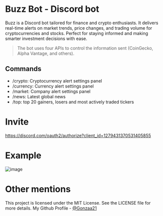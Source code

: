 # Buzz Bot - Discord bot
Buzz is a Discord bot tailored for finance and crypto enthusiasts. It delivers real-time alerts on market trends, price changes, and trading volume for cryptocurrencies and stocks. Perfect for staying informed and making smarter investment decisions with ease.

> The bot uses four APIs to control the information sent (CoinGecko, Alpha Vantage, and others).

## Commands
- /crypto: Cryptocurrency alert settings panel
- /currency: Currency alert settings panel
- /market: Company alert settings panel
- /news: Latest global news
- /top: top 20 gainers, losers and most actively traded tickers

# Invite
https://discord.com/oauth2/authorize?client_id=1279431370531405855

# Example
![image](https://github.com/user-attachments/assets/4d2883c4-e2b7-485e-8d27-4592648b546c)

# Other mentions
This project is licensed under the MIT License. See the LICENSE file for more details.
My Github Profile - [@Gonzaa21](https://github.com/Gonzaa21)
